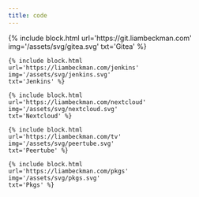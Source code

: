 ```yaml
---
title: code
---
```


<div class="inline-block profiles">
    {% include block.html
    url='https://git.liambeckman.com'
    img='/assets/svg/gitea.svg'
    txt='Gitea' %}

    {% include block.html
    url='https://liambeckman.com/jenkins'
    img='/assets/svg/jenkins.svg'
    txt='Jenkins' %}

    {% include block.html
    url='https://liambeckman.com/nextcloud'
    img='/assets/svg/nextcloud.svg'
    txt='Nextcloud' %}

    {% include block.html
    url='https://liambeckman.com/tv'
    img='/assets/svg/peertube.svg'
    txt='Peertube' %}

    {% include block.html
    url='https://liambeckman.com/pkgs'
    img='/assets/svg/pkgs.svg'
    txt='Pkgs' %}
</div>


